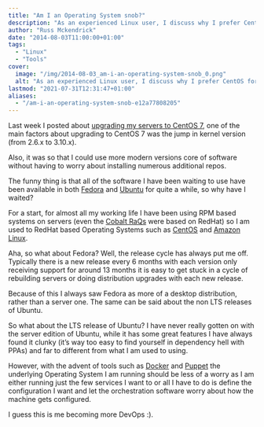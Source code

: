 ```yaml
---
title: "Am I an Operating System snob?"
description: "As an experienced Linux user, I discuss why I prefer CentOS for my servers, comparing it to Fedora and Ubuntu."
author: "Russ Mckendrick"
date: "2014-08-03T11:00:00+01:00"
tags:
  - "Linux"
  - "Tools"
cover:
  image: "/img/2014-08-03_am-i-an-operating-system-snob_0.png"
  alt: "As an experienced Linux user, I discuss why I prefer CentOS for my servers, comparing it to Fedora and Ubuntu."
lastmod: "2021-07-31T12:31:47+01:00"
aliases:
  - "/am-i-an-operating-system-snob-e12a77808205"
---
```


Last week I posted about [upgrading my servers to CentOS 7](/2014/07/27/upgrading-my-servers-to-centos-7/), one of the main factors about upgrading to CentOS 7 was the jump in kernel version (from 2.6.x to 3.10.x).

Also, it was so that I could use more modern versions core of software without having to worry about installing numerous additional repos.

The funny thing is that all of the software I have been waiting to use have been available in both [Fedora](http://fedoraproject.org/) and [Ubuntu](http://www.ubuntu.com/server) for quite a while, so why have I waited?

For a start, for almost all my working life I have been using RPM based systems on servers (even the [Cobalt RaQs](http://en.wikipedia.org/wiki/Cobalt_RaQ) were based on RedHat) so I am used to RedHat based Operating Systems such as [CentOS](http://www.centos.org/) and [Amazon Linux](http://aws.amazon.com/amazon-linux-ami/).

Aha, so what about Fedora? Well, the release cycle has always put me off. Typically there is a new release every 6 months with each version only receiving support for around 13 months it is easy to get stuck in a cycle of rebuilding servers or doing distribution upgrades with each new release.

Because of this I always saw Fedora as more of a desktop distribution, rather than a server one. The same can be said about the non LTS releases of Ubuntu.

So what about the LTS release of Ubuntu? I have never really gotten on with the server edition of Ubuntu, while it has some great features I have always found it clunky (it’s way too easy to find yourself in dependency hell with PPAs) and far to different from what I am used to using.

However, with the advent of tools such as [Docker](https://www.docker.com/) and [Puppet](http://puppetlabs.com/) the underlying Operating System I am running should be less of a worry as I am either running just the few services I want to or all I have to do is define the configuration I want and let the orchestration software worry about how the machine gets configured.

I guess this is me becoming more DevOps :).
